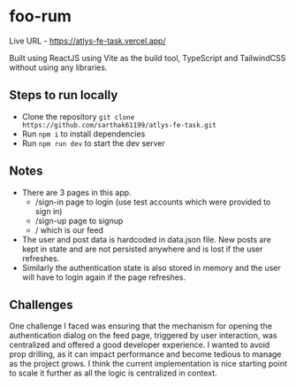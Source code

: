 # foo-rum

Live URL - https://atlys-fe-task.vercel.app/

Built using ReactJS using Vite as the build tool, TypeScript and TailwindCSS without using any libraries.

## Steps to run locally

- Clone the repository `git clone https://github.com/sarthak61199/atlys-fe-task.git`
- Run `npm i` to install dependencies
- Run `npm run dev` to start the dev server

## Notes

- There are 3 pages in this app.
  - /sign-in page to login (use test accounts which were provided to sign in)
  - /sign-up page to signup
  - / which is our feed
- The user and post data is hardcoded in data.json file. New posts are kept in state and are not persisted anywhere and is lost if the user refreshes.
- Similarly the authentication state is also stored in memory and the user will have to login again if the page refreshes.

## Challenges

One challenge I faced was ensuring that the mechanism for opening the authentication dialog on the feed page, triggered by user interaction, was centralized and offered a good developer experience. I wanted to avoid prop drilling, as it can impact performance and become tedious to manage as the project grows. I think the current implementation is nice starting point to scale it further as all the logic is centralized in context.
